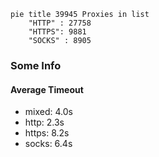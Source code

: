 
```mermaid
pie title 39945 Proxies in list
    "HTTP" : 27758
    "HTTPS": 9881
    "SOCKS" : 8905
```

### Some Info
#### Average Timeout

- mixed: 4.0s
- http: 2.3s
- https: 8.2s
- socks: 6.4s